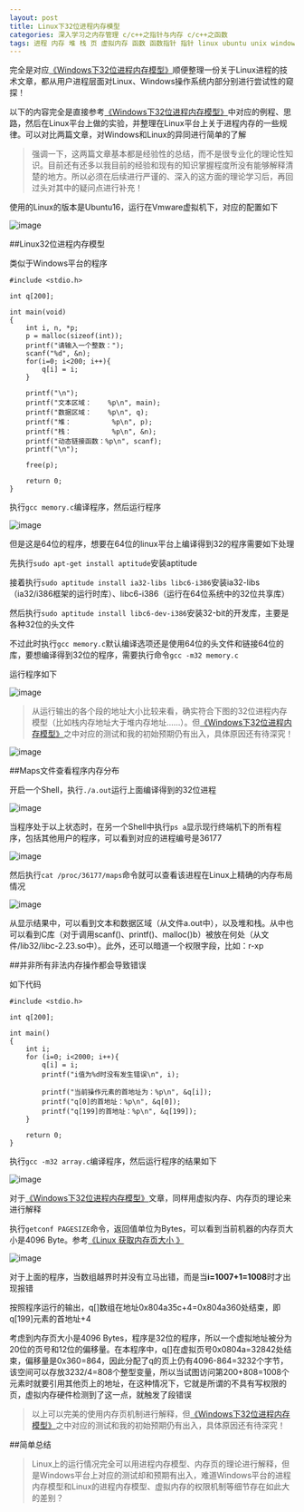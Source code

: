 ```yaml
---
layout: post
title: Linux下32位进程内存模型
categories: 深入学习之内存管理 c/c++之指针与内存 c/c++之函数
tags: 进程 内存 堆 栈 页 虚拟内存 函数 函数指针 指针 linux ubuntu unix windows c c++ 页表寄存器 访问权限 编译 物理内存 RAM 32位 64位 编译原理 操作系统
---
```


完全是对应[《Windows下32位进程内存模型》](http://www.xumenger.com/01-windows-process-memory-20170101/)顺便整理一份关于Linux进程的技术文章，都从用户进程层面对Linux、Windows操作系统内部分别进行尝试性的窥探！

以下的内容完全是直接参考[《Windows下32位进程内存模型》](http://www.xumenger.com/01-windows-process-memory-20170101/)中对应的例程、思路，然后在Linux平台上做的实验，并整理在Linux平台上关于进程内存的一些规律。可以对比两篇文章，对Windows和Linux的异同进行简单的了解

>强调一下，这两篇文章基本都是经验性的总结，而不是很专业化的理论性知识。目前还有还多以我目前的经验和现有的知识掌握程度所没有能够解释清楚的地方。所以必须在后续进行严谨的、深入的这方面的理论学习后，再回过头对其中的疑问点进行补充！

使用的Linux的版本是Ubuntu16，运行在Vmware虚拟机下，对应的配置如下

![image](../media/image/2017-01-01/21.png)

##Linux32位进程内存模型

类似于Windows平台的程序

```
#include <stdio.h>

int q[200];

int main(void)
{
    int i, n, *p;
    p = malloc(sizeof(int));
    printf("请输入一个整数：");
    scanf("%d", &n);
    for(i=0; i<200; i++){
        q[i] = i;
    }

    printf("\n");
    printf("文本区域：    %p\n", main);
    printf("数据区域：    %p\n", q);
    printf("堆：          %p\n", p);
    printf("栈：          %p\n", &n);
    printf("动态链接函数：%p\n", scanf);
    printf("\n");

    free(p);

    return 0;
}
```

执行`gcc memory.c`编译程序，然后运行程序

![image](../media/image/2017-01-01/22.png)

但是这是64位的程序，想要在64位的linux平台上编译得到32的程序需要如下处理

先执行`sudo apt-get install aptitude`安装aptitude

接着执行`sudo aptitude install ia32-libs libc6-i386`安装ia32-libs（ia32/i386框架的运行时库）、libc6-i386（运行在64位系统中的32位共享库）

然后执行`sudo aptitude install libc6-dev-i386`安装32-bit的开发库，主要是各种32位的头文件

不过此时执行`gcc memory.c`默认编译选项还是使用64位的头文件和链接64位的库，要想编译得到32位的程序，需要执行命令`gcc -m32 memory.c`

运行程序如下

![image](../media/image/2017-01-01/23.png)

>从运行输出的各个段的地址大小比较来看，确实符合下图的32位进程内存模型（比如栈内存地址大于堆内存地址……）。但[《Windows下32位进程内存模型》](http://www.xumenger.com/01-windows-process-memory-20170101/)之中对应的测试和我的初始预期仍有出入，具体原因还有待深究！

![image](../media/image/2017-01-01/24.png)

##Maps文件查看程序内存分布

开启一个Shell，执行`./a.out`运行上面编译得到的32位进程

![image](../media/image/2017-01-01/25.png)

当程序处于以上状态时，在另一个Shell中执行`ps a`显示现行终端机下的所有程序，包括其他用户的程序，可以看到对应的进程编号是36177

![image](../media/image/2017-01-01/26.png)

然后执行`cat /proc/36177/maps`命令就可以查看该进程在Linux上精确的内存布局情况

![image](../media/image/2017-01-01/27.png)

从显示结果中，可以看到文本和数据区域（从文件a.out中），以及堆和栈。从中也可以看到C库（对于调用scanf()、printf()、malloc()b）被放在何处（从文件/lib32/libc-2.23.so中）。此外，还可以暗道一个权限字段，比如：r-xp

##并非所有非法内存操作都会导致错误

如下代码

```
#include <stdio.h>

int q[200];

int main()
{
    int i;
    for (i=0; i<2000; i++){
        q[i] = i;
        printf("i值为%d时没有发生错误\n", i);

        printf("当前操作元素的首地址为：%p\n", &q[i]);
        printf("q[0]的首地址：%p\n", &q[0]);
        printf("q[199]的首地址：%p\n", &q[199]);
    }

    return 0;
}
```

执行`gcc -m32 array.c`编译程序，然后运行程序的结果如下

![image](../media/image/2017-01-01/28.png)

对于[《Windows下32位进程内存模型》](http://www.xumenger.com/01-windows-process-memory-20170101/)文章，同样用虚拟内存、内存页的理论来进行解释

执行`getconf PAGESIZE`命令，返回值单位为Bytes，可以看到当前机器的内存页大小是4096 Byte。参考[《Linux 获取内存页大小 》](http://blog.chinaunix.net/uid-16813896-id-5368280.html)

![image](../media/image/2017-01-01/29.png)

对于上面的程序，当数组越界时并没有立马出错，而是当**i=1007+1=1008**时才出现报错

按照程序运行的输出，q[]数组在地址0x804a35c+4=0x804a360处结束，即q[199]元素的首地址+4

考虑到内存页大小是4096 Bytes，程序是32位的程序，所以一个虚拟地址被分为20位的页号和12位的偏移量。在本程序中，q[]在虚拟页号0x0804a=32842处结束，偏移量是0x360=864，因此分配了q的页上仍有4096-864=3232个字节，该空间可以存放3232/4=808个整型变量，所以当试图访问第200+808=1008个元素时就要引用其他页上的地址，在这种情况下，它就是所谓的不具有写权限的页，虚拟内存硬件检测到了这一点，就触发了段错误

>以上可以完美的使用内存页机制进行解释，但[《Windows下32位进程内存模型》](http://www.xumenger.com/01-windows-process-memory-20170101/)之中对应的测试和我的初始预期仍有出入，具体原因还有待深究！

##简单总结

>Linux上的运行情况完全可以用进程内存模型、内存页的理论进行解释，但是Windows平台上对应的测试却和预期有出入，难道Windows平台的进程内存模型和Linux的进程内存模型、虚拟内存的权限机制等细节存在如此大的差别？